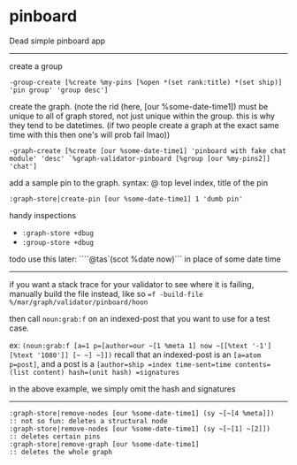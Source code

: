 # pinboard

Dead simple pinboard app

---

create a group
```
-group-create [%create %my-pins [%open *(set rank:title) *(set ship)] 'pin group' 'group desc']
```

create the graph. (note the rid (here, [our %some-date-time1]) must be unique to all of graph stored, not just unique within the group. this is why they tend to be datetimes. (if two people create a graph at the exact same time with this then one's will prob fail lmao))

```
-graph-create [%create [our %some-date-time1] 'pinboard with fake chat module' 'desc' `%graph-validator-pinboard [%group [our %my-pins2]] 'chat']
```


add a sample pin to the graph. syntax: @ top level index, title of the pin
```
:graph-store|create-pin [our %some-date-time1] 1 'dumb pin'
```

handy inspections
- `:graph-store +dbug`
- `:group-store +dbug`


todo use this later:  ````@tas`(scot %date now)``` in place of some date time

------------

if you want a stack trace for your validator to see where it is failing,
manually build the file instead, like so `=f -build-file %/mar/graph/validator/pinboard/hoon`

then call `noun:grab:f` on an indexed-post that you want to use for a test case.

ex: `(noun:grab:f [a=1 p=[author=our ~[1 %meta 1] now ~[[%text '-1'] [%text '1080']] [~ ~] ~]])`
recall that an indexed-post is an `[a=atom p=post]`, and a post is a
`[author=ship =index time-sent=time contents=(list content) hash=(unit hash) =signatures`

in the above example, we simply omit the hash and signatures

---------------------


```
:graph-store|remove-nodes [our %some-date-time1] (sy ~[~[4 %meta]])  :: not so fun: deletes a structural node
:graph-store|remove-nodes [our %some-date-time1] (sy ~[~[1] ~[2]])   :: deletes certain pins
:graph-store|remove-graph [our %some-date-time1]                     :: deletes the whole graph
```


